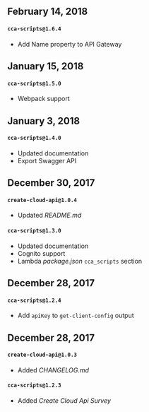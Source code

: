 ## February 14, 2018

#### `cca-scripts@1.6.4`

* Add Name property to API Gateway

## January 15, 2018

#### `cca-scripts@1.5.0`

* Webpack support

## January 3, 2018

#### `cca-scripts@1.4.0`

* Updated documentation
* Export Swagger API

## December 30, 2017

#### `create-cloud-api@1.0.4`

* Updated *README.md*

#### `cca-scripts@1.3.0`

* Updated documentation
* Cognito support
* Lambda *package.json* `cca_scripts` section

## December 28, 2017

#### `cca-scripts@1.2.4`

* Add `apiKey` to `get-client-config` output

## December 28, 2017

#### `create-cloud-api@1.0.3`

* Added *CHANGELOG.md*

#### `cca-scripts@1.2.3`

* Added *Create Cloud Api Survey*
